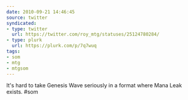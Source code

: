 ```yaml
---
date: 2010-09-21 14:46:45
source: twitter
syndicated:
- type: twitter
  url: https://twitter.com/roy_mtg/statuses/25124780284/
- type: plurk
  url: https://plurk.com/p/7q7wuq
tags:
- som
- mtg
- mtgsom
---
```


It's hard to take Genesis Wave seriously in a format where Mana Leak exists. #som